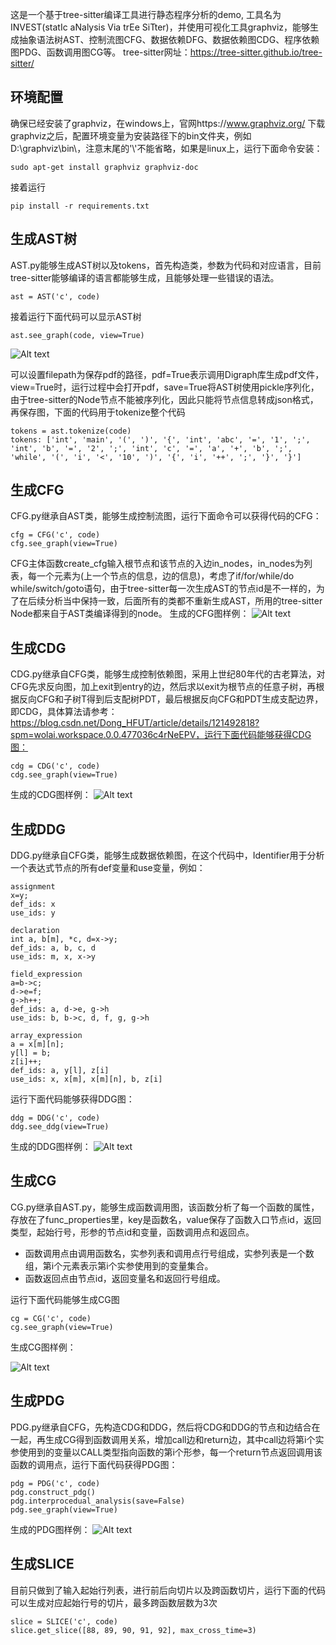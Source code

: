 这是一个基于tree-sitter编译工具进行静态程序分析的demo, 工具名为INVEST(statIc aNalysis Via trEe SiTter)，并使用可视化工具graphviz，能够生成抽象语法树AST、控制流图CFG、数据依赖DFG、数据依赖图CDG、程序依赖图PDG、函数调用图CG等。
tree-sitter网址：https://tree-sitter.github.io/tree-sitter/

## 环境配置
确保已经安装了graphviz，在windows上，官网https://www.graphviz.org/ 下载graphviz之后，配置环境变量为安装路径下的bin文件夹，例如D:\graphviz\bin\，注意末尾的'\\'不能省略，如果是linux上，运行下面命令安装：
```
sudo apt-get install graphviz graphviz-doc
```
接着运行
```
pip install -r requirements.txt
```

## 生成AST树
AST.py能够生成AST树以及tokens，首先构造类，参数为代码和对应语言，目前tree-sitter能够编译的语言都能够生成，且能够处理一些错误的语法。
```
ast = AST('c', code)
```
接着运行下面代码可以显示AST树
```
ast.see_graph(code, view=True)
```
![Alt text](image/AST.png)

可以设置filepath为保存pdf的路径，pdf=True表示调用Digraph库生成pdf文件，view=True时，运行过程中会打开pdf，save=True将AST树使用pickle序列化，由于tree-sitter的Node节点不能被序列化，因此只能将节点信息转成json格式，再保存图，下面的代码用于tokenize整个代码
```
tokens = ast.tokenize(code)
tokens: ['int', 'main', '(', ')', '{', 'int', 'abc', '=', '1', ';', 'int', 'b', '=', '2', ';', 'int', 'c', '=', 'a', '+', 'b', ';', 'while', '(', 'i', '<', '10', ')', '{', 'i', '++', ';', '}', '}']
```

## 生成CFG
CFG.py继承自AST类，能够生成控制流图，运行下面命令可以获得代码的CFG：
```
cfg = CFG('c', code)
cfg.see_graph(view=True)
```
CFG主体函数create_cfg输入根节点和该节点的入边in_nodes，in_nodes为列表，每一个元素为(上一个节点的信息，边的信息)，考虑了if/for/while/do while/switch/goto语句，由于tree-sitter每一次生成AST的节点id是不一样的，为了在后续分析当中保持一致，后面所有的类都不重新生成AST，所用的tree-sitter Node都来自于AST类编译得到的node。
生成的CFG图样例：
![Alt text](image/CFG.png)

## 生成CDG
CDG.py继承自CFG类，能够生成控制依赖图，采用上世纪80年代的古老算法，对CFG先求反向图，加上exit到entry的边，然后求以exit为根节点的任意子树，再根据反向CFG和子树T得到后支配树PDT，最后根据反向CFG和PDT生成支配边界，即CDG，具体算法请参考：https://blog.csdn.net/Dong_HFUT/article/details/121492818?spm=wolai.workspace.0.0.477036c4rNeEPV，运行下面代码能够获得CDG图：
```
cdg = CDG('c', code)
cdg.see_graph(view=True)
```
生成的CDG图样例：
![Alt text](image/CDG.png)

## 生成DDG
DDG.py继承自CFG类，能够生成数据依赖图，在这个代码中，Identifier用于分析一个表达式节点的所有def变量和use变量，例如：
```
assignment
x=y;
def_ids: x
use_ids: y

declaration
int a, b[m], *c, d=x->y;
def_ids: a, b, c, d
use_ids: m, x, x->y

field_expression
a=b->c;
d->e=f;
g->h++;
def_ids: a, d->e, g->h
use_ids: b, b->c, d, f, g, g->h 

array_expression
a = x[m][n];
y[l] = b;
z[i]++;
def_ids: a, y[l], z[i] 
use_ids: x, x[m], x[m][n], b, z[i]
```

运行下面代码能够获得DDG图：
```
ddg = DDG('c', code)
ddg.see_ddg(view=True)
```
生成的DDG图样例：
![Alt text](image/DDG.png)

## 生成CG
CG.py继承自AST.py，能够生成函数调用图，该函数分析了每一个函数的属性，存放在了func_properties里，key是函数名，value保存了函数入口节点id，返回类型，起始行号，形参的节点id和变量，函数调用点和返回点。
- 函数调用点由调用函数名，实参列表和调用点行号组成，实参列表是一个数组，第i个元素表示第i个实参使用到的变量集合。
- 函数返回点由节点id，返回变量名和返回行号组成。

运行下面代码能够生成CG图
```
cg = CG('c', code)
cg.see_graph(view=True)
```
生成CG图样例：


![Alt text](image/CG.png)

## 生成PDG
PDG.py继承自CFG，先构造CDG和DDG，然后将CDG和DDG的节点和边结合在一起，再生成CG得到函数调用关系，增加call边和return边，其中call边将第i个实参使用到的变量以CALL类型指向函数的第i个形参，每一个return节点返回调用该函数的调用点，运行下面代码获得PDG图：
```
pdg = PDG('c', code)
pdg.construct_pdg()
pdg.interprocedual_analysis(save=False)
pdg.see_graph(view=True)
```
生成的PDG图样例：
![Alt text](image/PDG.png)


## 生成SLICE
目前只做到了输入起始行列表，进行前后向切片以及跨函数切片，运行下面的代码可以生成对应起始行号的切片，最多跨函数层数为3次
```
slice = SLICE('c', code)
slice.get_slice([88, 89, 90, 91, 92], max_cross_time=3)
```